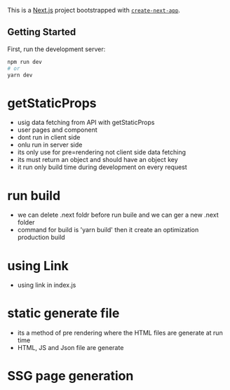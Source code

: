 This is a [Next.js](https://nextjs.org/) project bootstrapped with [`create-next-app`](https://github.com/vercel/next.js/tree/canary/packages/create-next-app).

## Getting Started

First, run the development server:

```bash
npm run dev
# or
yarn dev
```
# getStaticProps
- usig data fetching from API with getStaticProps
- user pages and component
- dont run in client side 
- onlu run in server side 
- its only use for pre=rendering not client side data fetching
- its must return an object and should have an object key 
- it run only build time during development on every request

# run build
- we can delete .next foldr before run buile and we can ger a new .next folder
- command for build is 'yarn build' then it create an optimization production build
# using Link 
- using link in index.js
# static generate file
- its a method of pre rendering where the HTML files are generate at run time
- HTML, JS and Json file are generate

# SSG page generation



